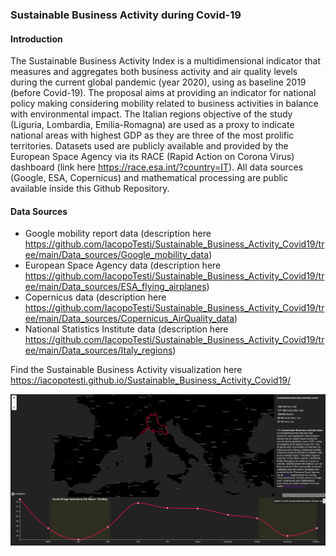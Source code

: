 ### Sustainable Business Activity during Covid-19

#### Introduction
The Sustainable Business Activity Index is a multidimensional indicator that measures and aggregates both business activity and air quality levels during the current global pandemic (year 2020), using as baseline 2019 (before Covid-19). The proposal aims at providing an indicator for national policy making considering mobility related to business activities in balance with environmental impact. The Italian regions objective of the study (Liguria, Lombardia, Emilia-Romagna) are used as a proxy to indicate national areas with highest GDP as they are three of the most prolific territories. Datasets used are publicly available and provided by the European Space Agency via its RACE (Rapid Action on Corona Virus) dashboard (link here https://race.esa.int/?country=IT). All data sources (Google, ESA, Copernicus) and mathematical processing are public available inside this Github Repository. 

#### Data Sources

- Google mobility report data (description here https://github.com/IacopoTesti/Sustainable_Business_Activity_Covid19/tree/main/Data_sources/Google_mobility_data)
- European Space Agency data (description here https://github.com/IacopoTesti/Sustainable_Business_Activity_Covid19/tree/main/Data_sources/ESA_flying_airplanes)
- Copernicus data (description here https://github.com/IacopoTesti/Sustainable_Business_Activity_Covid19/tree/main/Data_sources/Copernicus_AirQuality_data)
- National Statistics Institute data (description here https://github.com/IacopoTesti/Sustainable_Business_Activity_Covid19/tree/main/Data_sources/Italy_regions)



Find the Sustainable Business Activity visualization here https://iacopotesti.github.io/Sustainable_Business_Activity_Covid19/

![](images/dashboard_SBA_index.PNG)

